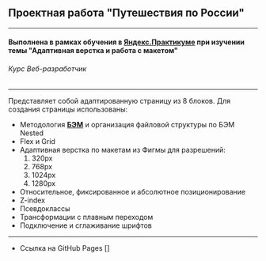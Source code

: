 ## Проектная работа "Путешествия по России"
------

#### Выполнена в рамках обучения в [**Яндекс.Практикуме**](https://praktikum.yandex.ru/ "Яндекс.Практикум") при изучении темы "Адаптивная верстка и работа с макетом"
###### Курс Веб-разработчик
------

Представляет собой адаптированную страницу из 8 блоков. Для создания страницы использованы:

* Методология [**БЭМ**](https://ru.bem.info/) и организация файловой структуры по БЭМ Nested
* Flex и Grid
* Адаптивная верстка по макетам из Фигмы для разрешений:
  1. 320px
  2. 768px
  3. 1024px
  4. 1280px
* Относительное, фиксированное и абсолютное позиционирование
* Z-index
* Псевдоклассы
* Трансформации с плавным переходом
* Подключение и сглаживание шрифтов

-----

* Ссылка на GitHub Pages []
